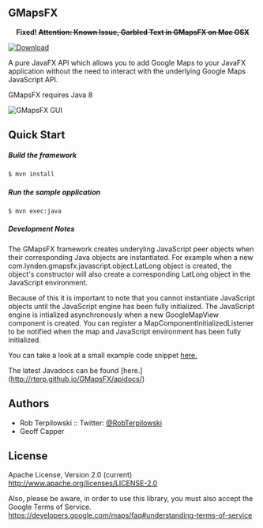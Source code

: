 ##  GMapsFX

<p align="center">
<b>
Fixed! <s>Attention: Known Issue, Garbled Text in GMapsFX on Mac OSX</s>
</b>
</p>


 [ ![Download](https://api.bintray.com/packages/rterp/maven/GMapsFX/images/download.svg) ](https://bintray.com/rterp/maven/GMapsFX/_latestVersion)


A pure JavaFX API which allows you to add Google Maps to your JavaFX application without the need to interact with the underlying Google Maps JavaScript API.

GMapsFX requires Java 8



![GMapsFX GUI](http://rterp.files.wordpress.com/2014/05/gmapsfx.png)



## Quick Start

##### Build the framework

```bash
$ mvn install
```

##### Run the sample application
```bash
$ mvn exec:java
```


##### Development Notes
The GMapsFX framework creates underyling JavaScript peer objects when their corresponding Java objects are instantiated.  For example when a new com.lynden.gmapsfx.javascript.object.LatLong object is created, the object's constructor will also create a corresponding LatLong object in the JavaScript environment.

Because of this it is important to note that you cannot instantiate JavaScript objects until the JavaScript engine has been fully initialized.  The JavaScript engine is intialized asynchronously when a new GoogleMapView component is created.  You can register a MapComponentInitializedListener to be notified when the map and JavaScript environment has been fully initialized.  

You can take a look at a small example code snippet [here.]( http://rterp.github.io/GMapsFX/)

The latest Javadocs can be found [here.] (http://rterp.github.io/GMapsFX/apidocs/)


## Authors

- Rob Terpilowski  ::  Twitter: [@RobTerpilowski](https://www.twitter.com/RobTerpilowski)
- Geoff Capper

## License

Apache License, Version 2.0 (current)
http://www.apache.org/licenses/LICENSE-2.0

Also, please be aware, in order to use this library, you must also accept the Google Terms of Service.
https://developers.google.com/maps/faq#understanding-terms-of-service
